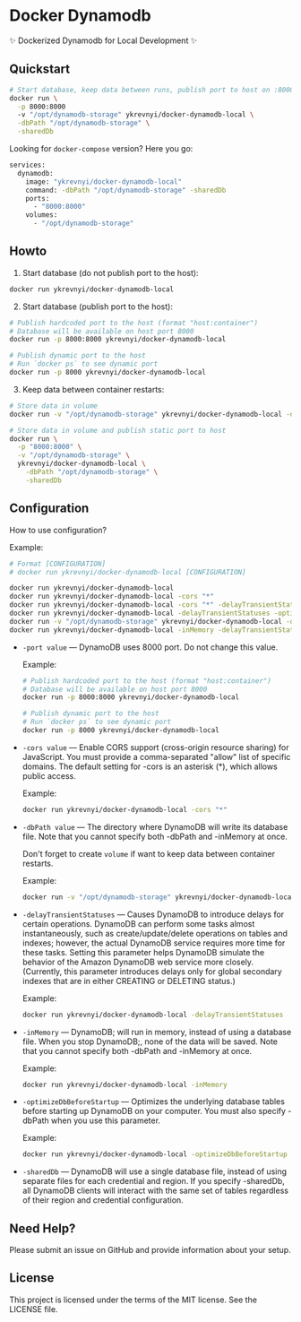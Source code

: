 
# Docker Dynamodb
✨ Dockerized Dynamodb for Local Development ✨


## Quickstart

```bash
# Start database, keep data between runs, publish port to host on :8000
docker run \
  -p 8000:8000
  -v "/opt/dynamodb-storage" ykrevnyi/docker-dynamodb-local \
  -dbPath "/opt/dynamodb-storage" \
  -sharedDb
```

Looking for `docker-compose` version? Here you go:

```bash
services:
  dynamodb:
    image: "ykrevnyi/docker-dynamodb-local"
    command: -dbPath "/opt/dynamodb-storage" -sharedDb
    ports:
      - "8000:8000"
    volumes:
      - "/opt/dynamodb-storage"
```


## Howto

1. Start database (do not publish port to the host):
  ```bash
  docker run ykrevnyi/docker-dynamodb-local
  ```

2. Start database (publish port to the host):
  ```bash
  # Publish hardcoded port to the host (format "host:container")
  # Database will be available on host port 8000
  docker run -p 8000:8000 ykrevnyi/docker-dynamodb-local

  # Publish dynamic port to the host
  # Run `docker ps` to see dynamic port
  docker run -p 8000 ykrevnyi/docker-dynamodb-local
  ```

3. Keep data between container restarts:
  ```bash
  # Store data in volume
  docker run -v "/opt/dynamodb-storage" ykrevnyi/docker-dynamodb-local -dbPath "/opt/dynamodb-storage"

  # Store data in volume and publish static port to host
  docker run \
    -p "8000:8000" \
    -v "/opt/dynamodb-storage" \
    ykrevnyi/docker-dynamodb-local \
      -dbPath "/opt/dynamodb-storage" \
      -sharedDb
  ```

## Configuration

How to use configuration?

Example:
```bash
# Format [CONFIGURATION]
# docker run ykrevnyi/docker-dynamodb-local [CONFIGURATION]

docker run ykrevnyi/docker-dynamodb-local
docker run ykrevnyi/docker-dynamodb-local -cors "*"
docker run ykrevnyi/docker-dynamodb-local -cors "*" -delayTransientStatuses
docker run ykrevnyi/docker-dynamodb-local -delayTransientStatuses -optimizeDbBeforeStartup
docker run -v "/opt/dynamodb-storage" ykrevnyi/docker-dynamodb-local -dbPath "/opt/dynamodb-storage"
docker run ykrevnyi/docker-dynamodb-local -inMemory -delayTransientStatuses -optimizeDbBeforeStartup
```


* `-port value` — DynamoDB uses 8000 port. Do not change this value.

  Example:
  ```bash
  # Publish hardcoded port to the host (format "host:container")
  # Database will be available on host port 8000
  docker run -p 8000:8000 ykrevnyi/docker-dynamodb-local

  # Publish dynamic port to the host
  # Run `docker ps` to see dynamic port
  docker run -p 8000 ykrevnyi/docker-dynamodb-local
  ```


* `-cors value` — Enable CORS support (cross-origin resource sharing) for JavaScript. You must provide a comma-separated "allow" list of specific domains. The default setting for -cors is an asterisk (*), which allows public access.

  Example:
  ```bash
  docker run ykrevnyi/docker-dynamodb-local -cors "*"
  ```

* `-dbPath value` — The directory where DynamoDB will write its database file. Note that you cannot specify both -dbPath and -inMemory at once.

  Don't forget to create `volume` if want to keep data between container restarts.

  Example:
  ```bash
  docker run -v "/opt/dynamodb-storage" ykrevnyi/docker-dynamodb-local -dbPath "/opt/dynamodb-storage"
  ```


* `-delayTransientStatuses` — Causes DynamoDB to introduce delays for certain operations. DynamoDB can perform some tasks almost instantaneously, such as create/update/delete operations on tables and indexes; however, the actual DynamoDB service requires more time for these tasks. Setting this parameter helps DynamoDB simulate the behavior of the Amazon DynamoDB web service more closely. (Currently, this parameter introduces delays only for global secondary indexes that are in either CREATING or DELETING status.)

  Example:
  ```bash
  docker run ykrevnyi/docker-dynamodb-local -delayTransientStatuses
  ```

* `-inMemory` — DynamoDB; will run in memory, instead of using a database file. When you stop DynamoDB;, none of the data will be saved. Note that you cannot specify both -dbPath and -inMemory at once.

  Example:
  ```bash
  docker run ykrevnyi/docker-dynamodb-local -inMemory
  ```

* `-optimizeDbBeforeStartup` — Optimizes the underlying database tables before starting up DynamoDB on your computer. You must also specify -dbPath when you use this parameter.

  Example:
  ```bash
  docker run ykrevnyi/docker-dynamodb-local -optimizeDbBeforeStartup
  ```

* `-sharedDb` — DynamoDB will use a single database file, instead of using separate files for each credential and region. If you specify -sharedDb, all DynamoDB clients will interact with the same set of tables regardless of their region and credential configuration.


## Need Help?
Please submit an issue on GitHub and provide information about your setup.


## License
This project is licensed under the terms of the MIT license. See the LICENSE file.